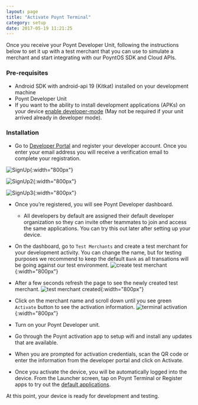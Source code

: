 ```yaml
---
layout: page
title: "Activate Poynt Terminal"
category: setup
date: 2017-05-19 11:21:25
---
```


Once you receive your Poynt Developer Unit, following the instructions below to set it up with a test merchant that you can use to simulate a merchant and start integrating with our PoyntOS SDK and Cloud APIs.

### Pre-requisites

* Android SDK with android-api 19 (Kitkat) installed on your development machine
* Poynt Developer Unit
* If you want to the ability to install development applications (APKs) on your device <a href="/developer/tut/developer-mode.html">enable developer-mode</a> (May not be required if your unit arrived already in developer mode).

### Installation

* Go to [Developer Portal](https://poynt.net/auth/signup/developer) and register your developer account. Once you enter your email address you will receive a verification email to complete your registration.

![SignUp]({{site.url}}/developer/assets/signup1.png){:width="800px"}

![SignUp2]({{site.url}}/developer/assets/signup2.png){:width="800px"}

![SignUp3]({{site.url}}/developer/assets/signup3.png){:width="800px"}

* Once you’re registered, you will see Poynt Developer dashboard.
    - All developers by default are assigned their default developer organization so they can invite other teammates to join and access the same applications. You can try this out later after setting up your device.

* On the dashboard, go to `Test Merchants` and create a test merchant for your development activity. You can change the name, but for testing purposes we recommend to keep the default `Bank` as all transations will be going against our test environment.
![create test merchant]({{site.url}}/developer/assets/signup4.png){:width="800px"}

* After a few seconds refresh the page to see the newly created test merchant.
![test merchant created]({{site.url}}/developer/assets/signup5.png){:width="800px"}

* Click on the merchant name and scroll down until you see green `Activate` button to see the activation information.
![terminal activation]({{site.url}}/developer/assets/signup6.png){:width="800px"}

* Turn on your Poynt Developer unit.
* Go through the Poynt activation app to setup wifi and install any updates that are available.
* When you are prompted for activation credentials, scan the QR code or enter the information from the developer portal and click on Activate.
* Once you activate the device, you will be automatically logged into the device. From the Launcher screen, tap on Poynt Terminal or Register apps to try out the [default applications](overview/default-apps.html).

At this point, your device is ready for development and testing.
